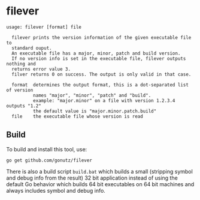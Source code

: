 filever
=======

```
usage: filever [format] file

  filever prints the version information of the given executable file to
  standard ouput.
  An executable file has a major, minor, patch and build version.
  If no version info is set in the executable file, filever outputs nothing and
  returns error value 3.
  filver returns 0 on success. The output is only valid in that case.

  format  determines the output format, this is a dot-separated list of version
          names "major", "minor", "patch" and "build".
          example: "major.minor" on a file with version 1.2.3.4 outputs "1.2"
          the default value is "major.minor.patch.build"
  file    the executable file whose version is read
```

Build
-----

To build and install this tool, use:

`go get github.com/gonutz/filever`

There is also a build script `build.bat` which builds a small (stripping symbol and debug info from the result) 32 bit application instead of using the default Go behavior which builds 64 bit executables on 64 bit machines and always includes symbol and debug info.